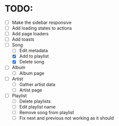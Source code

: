 # TODO:

- [ ] Make the sidebar responsive
- [ ] Add loading states to actions
- [ ] Add page loaders
- [ ] Add toasts
- [ ] Song
  - [ ] Edit metadata
  - [x] Add to playlist
  - [x] Delete song
- [ ] Album
  - [ ] Album page
- [ ] Artist
  - [ ] Gather artist data
  - [ ] Artist page
- [ ] Playlist
  - [ ] Delete playlists
  - [ ] Edit playlist name
  - [ ] Remove song from playlist
  - [ ] Fix next and previous not working as it should
